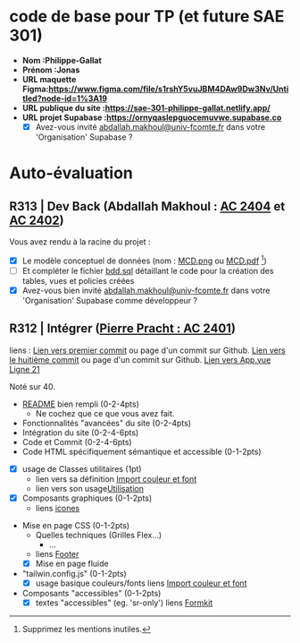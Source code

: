 # code de base pour TP (et future SAE 301)

- **Nom :Philippe-Gallat**
- **Prénom :Jonas**
- **URL maquette Figma:https://www.figma.com/file/s1rshY5vuJBM4DAw9Dw3Nv/Untitled?node-id=1%3A19**
- **URL publique du site :https://sae-301-philippe-gallat.netlify.app/**
- **URL projet Supabase :https://ornyqaslepguocemuvwe.supabase.co**
  - [x] Avez-vous invité abdallah.makhoul@univ-fcomte.fr dans votre 'Organisation' Supabase ?

# Auto-évaluation

## R313 | Dev Back (Abdallah Makhoul : [AC 2404](https://moodle.univ-fcomte.fr/mod/assign/view.php?id=612670) et [AC 2402](https://moodle.univ-fcomte.fr/mod/assign/view.php?id=612669))

Vous avez rendu à la racine du projet :

- [x] Le modèle conceptuel de données (nom : [MCD.png](/MCD.png) ou [MCD.pdf](/MCD.pdf) [^1])
- [ ] Et compléter le fichier [bdd.sql](/bdd.sql) détaillant le code pour la création des tables, vues et policies créées
- [x] Avez-vous bien invité abdallah.makhoul@univ-fcomte.fr dans votre 'Organisation' Supabase comme développeur ?

## R312 | Intégrer ([Pierre Pracht : AC 2401](https://moodle.univ-fcomte.fr/mod/assign/view.php?id=612668))

liens :
[Lien vers premier commit](https://github.com/MMI-SAE-301/sae-301-2022-Jonasphilippe-gallat/commit/80a155273b7cc29e3a83e504b78aaaad49388413) ou page d'un commit sur Github.
[Lien vers le huitième commit](https://github.com/MMI-SAE-301/sae-301-2022-Jonasphilippe-gallat/commit/80a155273b7cc29e3a83e504b78aaaad49388413) ou page d'un commit sur Github.
[Lien vers App.vue Ligne 21](/src/App.vue#L21)


Noté sur 40.

- [README](/README.md) bien rempli (0-2-4pts)
  - Ne cochez que ce que vous avez fait.
- Fonctionnalités "avancées" du site (0-2-4pts)
- Intégration du site (0-2-4-6pts)
- Code et Commit (0-2-4-6pts)
- Code HTML spécifiquement sémantique et accessible (0-1-2pts)

- [x] usage de Classes utilitaires (1pt)
  - lien vers sa définition [Import couleur et font](/tailwind.config.js#L11)
  - lien vers son usage[Utilisation](/index.vue#L34)
- [x] Composants graphiques (0-1-2pts)
  - liens [icones](/src/components/design/homedesign.vue)
- Mise en page CSS (0-1-2pts)
  - Quelles techniques (Grilles Flex...)
    - ...
  - liens [Footer](/src/App.vue#L68)
  - [x] Mise en page fluide

- "tailwin.config.js" (0-1-2pts)
  - [x] usage basique couleurs/fonts
  liens [Import couleur et font](/tailwind.config.js)
 
- Composants "accessibles" (0-1-2pts)
  - [x] textes "accessibles" (eg. 'sr-only')
 liens [Formkit](/src/components/FormMontre.vue#L62)

[^1]: Supprimez les mentions inutiles.
